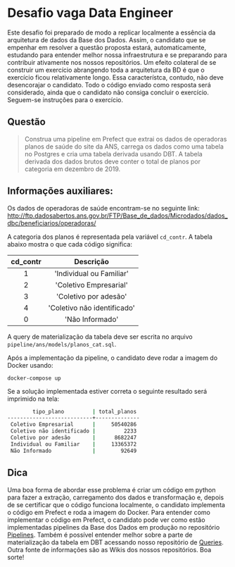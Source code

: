 # Desafio vaga Data Engineer

Este desafio foi preparado de modo a replicar localmente a essência da arquitetura de dados da Base dos Dados. Assim, o candidato que se empenhar em resolver a questão proposta estará, automaticamente, estudando para entender melhor nossa infraestrutura e se preparando para contribuir ativamente nos nossos repositórios. Um efeito colateral de se construir um exercício abrangendo toda a arquitetura da BD é que o exercício ficou relativamente longo. Essa característca, contudo, não deve desencorajar o candidato. Todo o código enviado como resposta será considerado, ainda que o candidato não consiga concluir o exercício. Seguem-se instruções para o exercício.

## Questão

> Construa uma pipeline em Prefect que extrai os dados de operadoras planos de saúde do site da ANS, carrega os dados como uma tabela no Postgres e cria uma tabela derivada usando DBT. A tabela derivada dos dados brutos deve conter o total de planos por categoria em dezembro de 2019.

## Informações auxiliares:

Os dados de operadoras de saúde encontram-se no seguinte link: http://ftp.dadosabertos.ans.gov.br/FTP/Base_de_dados/Microdados/dados_dbc/beneficiarios/operadoras/

A categoria dos planos é representada pela variável `cd_contr`. A tabela abaixo mostra o que cada código significa:

| cd_contr |          Descrição          |
|:--------:|:---------------------------:|
|     1    |   'Individual ou Familiar'  |
|     2    |    'Coletivo Empresarial'   |
|     3    |    'Coletivo por adesão'    |
|     4    | 'Coletivo não identificado' |
|     0    |       'Não Informado'       |

A query de materialização da tabela deve ser escrita no arquivo `pipeline/ans/models/planos_cat.sql`. 

Após a implementação da pipeline, o candidato deve rodar a imagem do Docker usando:

```
docker-compose up
```

Se a solução implementada estiver correta o seguinte resultado será imprimido na tela:

```bash
        tipo_plano         | total_planos 
---------------------------+--------------
 Coletivo Empresarial      |     50540286
 Coletivo não identificado |         2233
 Coletivo por adesão       |      8682247
 Individual ou Familiar    |     13365372
 Não Informado             |        92649
```


## Dica

Uma boa forma de abordar esse problema é criar um código em python para fazer a extração, carregamento dos dados e transformação e, depois de se certificar que o código funciona localmente, o candidato implementa o código em Prefect e roda a imagem do Docker. Para entender como implementar o código em Prefect, o candidato pode ver como estão implementadas pipelines da Base dos Dados em produção no repositório [Pipelines](https://github.com/basedosdados/pipelines). Também é possível entender melhor sobre a parte de materialização da tabela em DBT acessando nosso repositório de [Queries](https://github.com/basedosdados/queries). Outra fonte de informações são as Wikis dos nossos repositórios. Boa sorte!



